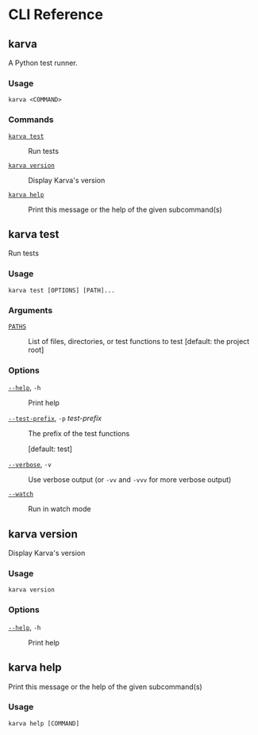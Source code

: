 <!-- WARNING: This file is auto-generated (cargo dev generate-all). Edit the doc comments in 'crates/karva_cli/src/args.rs' if you want to change anything here. -->

# CLI Reference

## karva

A Python test runner.

<h3 class="cli-reference">Usage</h3>

```
karva <COMMAND>
```

<h3 class="cli-reference">Commands</h3>

<dl class="cli-reference"><dt><a href="#karva-test"><code>karva test</code></a></dt><dd><p>Run tests</p></dd>
<dt><a href="#karva-version"><code>karva version</code></a></dt><dd><p>Display Karva's version</p></dd>
<dt><a href="#karva-help"><code>karva help</code></a></dt><dd><p>Print this message or the help of the given subcommand(s)</p></dd>
</dl>

## karva test

Run tests

<h3 class="cli-reference">Usage</h3>

```
karva test [OPTIONS] [PATH]...
```

<h3 class="cli-reference">Arguments</h3>

<dl class="cli-reference"><dt id="karva-test--paths"><a href="#karva-test--paths"><code>PATHS</code></a></dt><dd><p>List of files, directories, or test functions to test [default: the project root]</p>
</dd></dl>

<h3 class="cli-reference">Options</h3>

<dl class="cli-reference"><dt id="karva-test--help"><a href="#karva-test--help"><code>--help</code></a>, <code>-h</code></dt><dd><p>Print help</p>
</dd><dt id="karva-test--test-prefix"><a href="#karva-test--test-prefix"><code>--test-prefix</code></a>, <code>-p</code> <i>test-prefix</i></dt><dd><p>The prefix of the test functions</p>
<p>[default: test]</p></dd><dt id="karva-test--verbose"><a href="#karva-test--verbose"><code>--verbose</code></a>, <code>-v</code></dt><dd><p>Use verbose output (or <code>-vv</code> and <code>-vvv</code> for more verbose output)</p>
</dd><dt id="karva-test--watch"><a href="#karva-test--watch"><code>--watch</code></a></dt><dd><p>Run in watch mode</p>
</dd></dl>

## karva version

Display Karva's version

<h3 class="cli-reference">Usage</h3>

```
karva version
```

<h3 class="cli-reference">Options</h3>

<dl class="cli-reference"><dt id="karva-version--help"><a href="#karva-version--help"><code>--help</code></a>, <code>-h</code></dt><dd><p>Print help</p>
</dd></dl>

## karva help

Print this message or the help of the given subcommand(s)

<h3 class="cli-reference">Usage</h3>

```
karva help [COMMAND]
```

